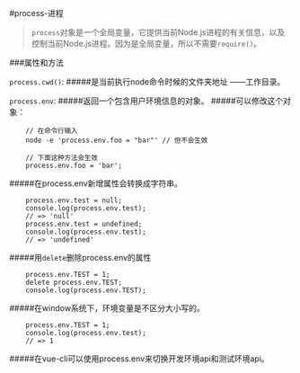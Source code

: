 #process-进程
> `process`对象是一个全局变量，它提供当前Node.js进程的有关信息，以及控制当前Node.js进程。因为是全局变量，所以不需要`require()`。

###属性和方法

`process.cwd()`: 
#####是当前执行node命令时候的文件夹地址 ——工作目录。

`process.env`: 
#####返回一个包含用户环境信息的对象。
#####可以修改这个对象：

```
    // 在命令行输入
    node -e 'process.env.foo = "bar"' // 但不会生效

    // 下面这种方法会生效
    process.env.foo = 'bar';
```

#####在process.env新增属性会转换成字符串。

```
    process.env.test = null;
    console.log(process.env.test);
    // => 'null'
    process.env.test = undefined;
    console.log(process.env.test);
    // => 'undefined'
```
#####用`delete`删除process.env的属性

```
    process.env.TEST = 1;
    delete process.env.TEST;
    console.log(process.env.TEST);
```

#####在window系统下，环境变量是不区分大小写的。

```
    process.env.TEST = 1;
    console.log(process.env.test);
    // => 1
```

#####在vue-cli可以使用process.env来切换开发环境api和测试环境api。
